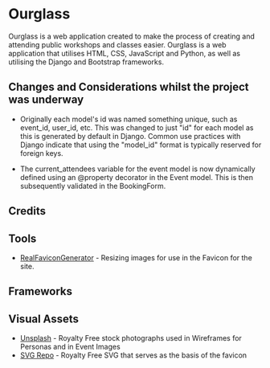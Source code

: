 # Ourglass
Ourglass is a web application created to make the process of creating and attending public workshops and classes easier. Ourglass is a web application that utilises HTML, CSS, JavaScript and Python, as well as utilising the Django and Bootstrap frameworks.


## Changes and Considerations whilst the project was underway

- Originally each model's id was named something unique, such as event_id, user_id, etc. This was changed to just "id" for each model as this is generated by default in Django. Common use practices with Django indicate that using the "model_id" format is typically reserved for foreign keys.

- The current_attendees variable for the event model is now dynamically defined using an @property decorator in the Event model. This is then subsequently validated in the BookingForm.

## Credits

## Tools
- [RealFaviconGenerator](https://realfavicongenerator.net/) - Resizing images for use in the Favicon for the site.

## Frameworks

## Visual Assets
- [Unsplash](https://unsplash.com/) - Royalty Free stock photographs used in Wireframes for Personas and in Event Images
- [SVG Repo](https://www.svgrepo.com/svg/527141/hourglass) - Royalty Free SVG that serves as the basis of the favicon